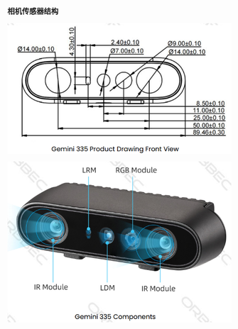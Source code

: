 ### 相机传感器结构

![module in rviz2](../image/application_guide/image3.png)

![module in rviz2](../image/application_guide/image1.png)
